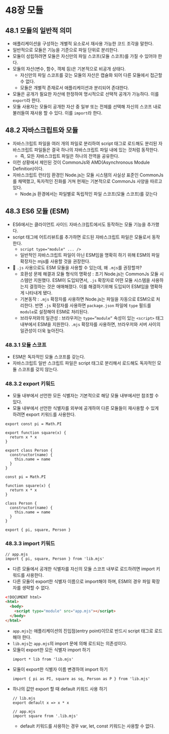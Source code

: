 # 48장 모듈

## 48.1 모듈의 일반적 의미

- 애플리케이션을 구성하는 개별적 요소로서 재사용 가능한 코드 조각을 말한다.
- 일반적으로 모듈은 기능을 기준으로 파일 단위로 분리한다.
- 모듈이 성립하려면 모듈은 자신만의 파일 스코프(모듈 스코프)를 가질 수 있어야 한다.
- 모듈의 자산(변수, 함수, 객체 등)은 기본적으로 비공개 상태다.
  - 자신만의 파일 스코프를 갖는 모듈의 자산은 캡슐화 되어 다른 모듈에서 접근할 수 없다.
  - 모듈은 개별적 존재로서 애플리케이션과 분리되어 존대한다.
- 모듈은 공개가 필요한 자산에 한정하여 명시적으로 선택적 공개가 가능하다. 이를 `export`라 한다.
- 모듈 사용자는 모듈이 공개한 자산 중 일부 또는 전체를 선택해 자신의 스코프 내로 불러들여 재사용 할 수 있다. 이를 `import`라 한다.

## 48.2 자바스크립트와 모듈

- 자바스크립트 파일을 여러 개의 파일로 분리하여 script 태그로 로드해도 분리된 자바스크립트 파일들은 결국 하나의 자바스크립트 파일 내에 있는 것처럼 동작한다.
  - 즉, 모든 자바스크립트 파일은 하나의 전역을 공유한다.
- 이런 상황에서 제인된 것이 CommonJs와 AMD(Asynchronous Module Definition)이다.
- 자바스크립트 런타임 환경인 Node.js는 모듈 시스템의 사실상 표준인 CommonJs를 채택했고, 독자적인 진화를 거쳐 현재는 기본적으로 CommonJs 사양을 따르고 있다.
  - Node.js 환경에서는 파일별로 독립적인 파일 스코프(모듈 스코프)를 갖는다

## 48.3 ES6 모듈 (ESM)

- ES6에서는 클라이언트 사이드 자바스크립트에서도 동작하는 모듈 기능을 추가했다.
- script 태그에 어트리뷰트를 추가하면 로드된 자바스크립트 파일은 모듈로서 동작한다.
  - `script type="module" ... />`
  - 일반적인 자바스크립트 파일이 아닌 ESM임을 명확히 하기 위해 ESM의 파일 확장자는 mjs를 사용할 것을 권장한다.
- 🤔 `.js` 사용으로도 ESM 모듈을 사용할 수 있는데, 왜 `.mjs`를 권장할까?
  - 호환성 문제 해결과 모듈 형식의 명확성 : 초기 Node.js는 CommonJs 모듈 시스템만 지원했다. ESM이 도입되면서, `.js` 확장자로 어떤 모듈 시스템을 사용하는지 결정하는 것은 애매해졌다. 이를 해결하기위해 도입되어 ESM임을 명확하게 나타내게 됐다.
  - 기본동작 : `.mjs` 확장자를 사용하면 Node.js는 파일을 자동으로 ESM으로 처리한다. 반면 `.js` 확장자를 사용하면 `package.json` 파일에 `type` 필드를 `module`로 설정해야 ESM로 처리된다.
  - 브라우저와의 일관성 : 브라우저는 `type=”module”` 속성이 있는 `<script>` 태그 내부에서 ESM을 지원한다. `.mjs` 확장자를 사용하면, 브라우저와 서버 사이의 일관성이 더욱 높아진다.

### 48.3.1 모듈 스코프

- ESM은 독자적인 모듈 스코프를 갖는다.
- 자바스크립트 일반 스크립트 파일은 script 태그로 분리해서 로드해도 독자적인 모듈 스코프를 갖지 않는다.

### 48.3.2 export 키워드

- 모듈 내부에서 선언한 모든 식별자는 기본적으로 해당 모듈 내부에서만 참조할 수 있다.
- 모듈 내부에서 선언한 식별자를 외부에 공개하여 다른 모듈들이 재사용할 수 있게 하려면 export 키워드를 사용한다.

```tsx
export const pi = Math.PI

export function square(x) {
  return x * x
}

export class Person {
  constructor(name) {
    this.name = name
  }
}
```

```tsx
const pi = Math.PI

function square(x) {
  return x * x
}

class Person {
  constructor(name) {
    this.name = name
  }
}

export { pi, square, Person }
```

### 48.3.3 import 키워드

```tsx
// app.mjs
import { pi, square, Person } from 'lib.mjs'
```

- 다른 모듈에서 공개한 식별자를 자신의 모듈 스코프 내부로 로드하려면 import 키워드를 사용한다.
- 다른 모듈이 export한 식별자 이름으로 import해야 하며, ESM의 경우 파일 확장자를 생략할 수 없다.

```html
<!DOCUMENT html>
<html>
  <body>
    <script type="module" src="app.mjs"></script>
  </body>
</html>
```

- `app.mjs`는 애플리케이션의 진입점(entry point)이므로 반드시 script 태그로 로드해야 한다.
- `lib.mjs`는 `app.mjs`의 import 문에 의해 로드되는 의존성이다.
- 모듈이 export한 모든 식별자 import 하기
  ```tsx
  import * lib from 'lib.mjs'
  ```
- 모듈이 export한 식별자 이름 변경하여 import 하기
  ```tsx
  import { pi as PI, square as sq, Person as P } from 'lib.mjs'
  ```
- 하나의 값만 export 할 때 default 키워드 사용 하기
  ```tsx
  // lib.mjs
  export default x => x * x
  ```
  ```tsx
  // app.mjs
  import square from '.lib.mjs'
  ```
  - default 키워드를 사용하는 경우 var, let, const 키워드는 사용할 수 없다.
